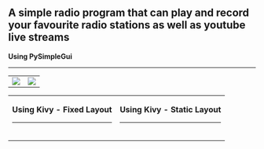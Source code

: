 <h2>A simple radio program that can play and record your favourite radio stations as well as youtube live streams </h2>

<p>
<b>Using PySimpleGui</b><hr>
<table>
  <tr>
    <td><img src="https://i.gyazo.com/a50d63d8533242d7bc90cf14b3bdd771.png"></td>
    <td><img src="https://i.gyazo.com/854ef919857a89d9f18164e055c78787.png"></td>
  </tr>
</table>
</p>

<table border="0">
  <tr>
    <td><p>
<b>Using Kivy - Fixed Layout</b><hr>
<img src="https://i.gyazo.com/01594c9bfd29dafdd2b2c8dbe742a9d6.png" alt="">
</p></td>
    <td><p>
<b>Using Kivy - Static Layout</b><hr>
<img src="https://i.gyazo.com/ef81ac96db41f2fd2aec70b8dfc6a8ba.png" alt="">
</p></td>
</tr>
</table>
